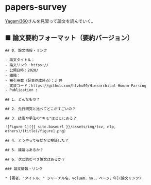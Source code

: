 # papers-survey
[Yagami360](https://github.com/Yagami360/MachineLearning-Papers_Survey/blob/master/README.md)さんを見習って論文を読んでいく。

## ■ 論文要約フォーマット（要約バージョン）

```
## 0. 論文情報・リンク

- 論文タイトル：
- 論文リンク：https://
- 公開日時：2020/
- 組織：
- 被引用数（記事作成時点）：3 件
- 実装コード：https://github.com/hlzhu09/Hierarchical-Human-Parsing
- Publication :

## 1. どんなもの？

## 2. 先行研究と比べてどこがすごいの？

## 3. 技術や手法の"キモ"はどこにある？

![Figure 1]({{ site.baseurl }}/assets/img/(cv, nlp, others)/(title)/figure1.png)

## 4. どうやって有効だと検証した？

## 5. 議論はあるか？

## 6. 次に読むべき論文はあるか？

### 論文情報・リンク

* [著者，"タイトル，" ジャーナル名，voluem，no.，ページ，年](論文リンク)


```
